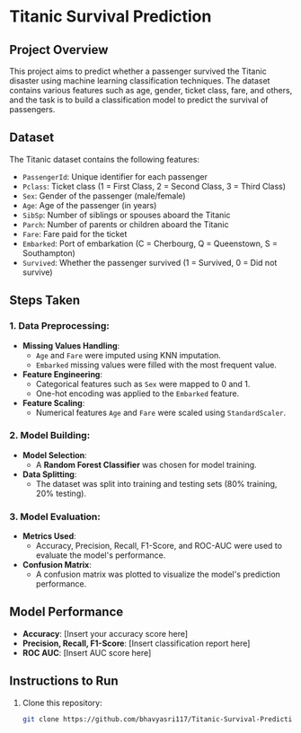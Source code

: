 # Titanic Survival Prediction

## Project Overview
This project aims to predict whether a passenger survived the Titanic disaster using machine learning classification techniques. The dataset contains various features such as age, gender, ticket class, fare, and others, and the task is to build a classification model to predict the survival of passengers.

## Dataset
The Titanic dataset contains the following features:
- `PassengerId`: Unique identifier for each passenger
- `Pclass`: Ticket class (1 = First Class, 2 = Second Class, 3 = Third Class)
- `Sex`: Gender of the passenger (male/female)
- `Age`: Age of the passenger (in years)
- `SibSp`: Number of siblings or spouses aboard the Titanic
- `Parch`: Number of parents or children aboard the Titanic
- `Fare`: Fare paid for the ticket
- `Embarked`: Port of embarkation (C = Cherbourg, Q = Queenstown, S = Southampton)
- `Survived`: Whether the passenger survived (1 = Survived, 0 = Did not survive)

## Steps Taken
### 1. Data Preprocessing:
- **Missing Values Handling**: 
  - `Age` and `Fare` were imputed using KNN imputation.
  - `Embarked` missing values were filled with the most frequent value.
- **Feature Engineering**: 
  - Categorical features such as `Sex` were mapped to 0 and 1.
  - One-hot encoding was applied to the `Embarked` feature.
- **Feature Scaling**: 
  - Numerical features `Age` and `Fare` were scaled using `StandardScaler`.

### 2. Model Building:
- **Model Selection**: 
  - A **Random Forest Classifier** was chosen for model training.
- **Data Splitting**: 
  - The dataset was split into training and testing sets (80% training, 20% testing).
  
### 3. Model Evaluation:
- **Metrics Used**:
  - Accuracy, Precision, Recall, F1-Score, and ROC-AUC were used to evaluate the model's performance.
- **Confusion Matrix**:
  - A confusion matrix was plotted to visualize the model's prediction performance.

## Model Performance
- **Accuracy**: [Insert your accuracy score here]
- **Precision, Recall, F1-Score**: [Insert classification report here]
- **ROC AUC**: [Insert AUC score here]

## Instructions to Run
1. Clone this repository:
   ```bash
   git clone https://github.com/bhavyasri117/Titanic-Survival-Prediction.git
